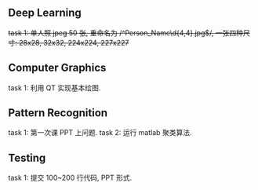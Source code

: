## Deep Learning

~~task 1: 单人照 jpeg 50 张, 重命名为 /^Person_Name\d{4,4}\.jpg$/, 一张四种尺寸: 28x28, 32x32, 224x224, 227x227~~

## Computer Graphics

task 1: 利用 QT 实现基本绘图.

## Pattern Recognition

task 1: 第一次课 PPT 上问题.
task 2: 运行 matlab 聚类算法.

## Testing

task 1: 提交 100~200 行代码, PPT 形式.

